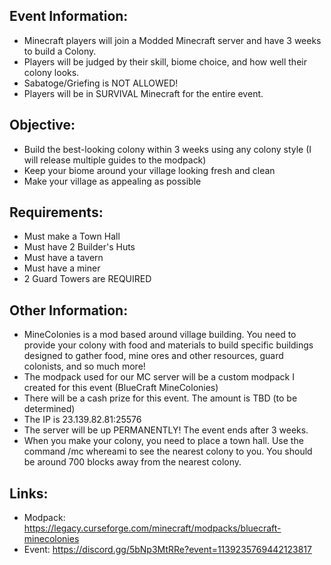 ## Event Information:
- Minecraft players will join a Modded Minecraft server and have 3 weeks to build a Colony.
- Players will be judged by their skill, biome choice, and how well their colony looks.
- Sabatoge/Griefing is NOT ALLOWED!
- Players will be in SURVIVAL Minecraft for the entire event.

## Objective:
- Build the best-looking colony within 3 weeks using any colony style (I will release multiple guides to the modpack)
- Keep your biome around your village looking fresh and clean
- Make your village as appealing as possible

## Requirements:
- Must make a Town Hall
- Must have 2 Builder's Huts
- Must have a tavern
- Must have a miner
- 2 Guard Towers are REQUIRED

## Other Information:
- MineColonies is a mod based around village building. You need to provide your colony with food and materials to build specific buildings designed to gather food, mine ores and other resources, guard colonists, and so much more!
- The modpack used for our MC server will be a custom modpack I created for this event (BlueCraft MineColonies)
- There will be a cash prize for this event. The amount is TBD (to be determined)
- The IP is 23.139.82.81:25576
- The server will be up PERMANENTLY! The event ends after 3 weeks.
- When you make your colony, you need to place a town hall. Use the command /mc whereami to see the nearest colony to you. You should be around 700 blocks away from the nearest colony.

## Links:
- Modpack: https://legacy.curseforge.com/minecraft/modpacks/bluecraft-minecolonies
- Event: https://discord.gg/5bNp3MtRRe?event=1139235769442123817
